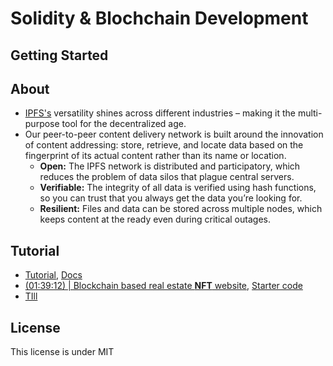 # Solidity & Blochchain Development

## Getting Started

## About
 - [IPFS's](https://docs.ipfs.tech/) versatility shines across different industries – making it the multi-purpose tool for the decentralized age.
 - Our peer-to-peer content delivery network is built around the innovation of content addressing: store, retrieve, and locate data based on the fingerprint of its actual content rather than its name or location.
    - **Open:** The IPFS network is distributed and participatory, which reduces the problem of data silos that plague central servers.
    - **Verifiable:** The integrity of all data is verified using hash functions, so you can trust that you always get the data you’re looking for.
    - **Resilient:** Files and data can be stored across multiple nodes, which keeps content at the ready even during critical outages.

## Tutorial
 - [Tutorial](https://www.youtube.com/watch?v=jcgfQEbptdo&t=40862s), [Docs](https://docs.soliditylang.org/en/v0.8.27/)
 - [(01:39:12) | Blockchain based real estate **NFT** website](https://youtu.be/jcgfQEbptdo?t=5953), [Starter code](https://github.com/dappuniversity/millow/tree/starter_code)
 - [TIll](https://youtu.be/jcgfQEbptdo?t=20196)

## License
This license is under MIT
